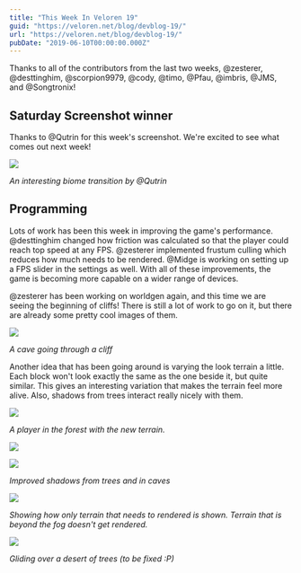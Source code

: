 ```yaml
---
title: "This Week In Veloren 19"
guid: "https://veloren.net/blog/devblog-19/"
url: "https://veloren.net/blog/devblog-19/"
pubDate: "2019-06-10T00:00:00.000Z"
---
```


Thanks to all of the contributors from the last two weeks, @zesterer, @desttinghim, @scorpion9979, @cody, @timo, @Pfau, @imbris, @JMS, and @Songtronix!

## Saturday Screenshot winner

Thanks to @Qutrin for this week's screenshot. We're excited to see what comes out next week!

![](https://s3.eu-central-2.wasabisys.com/veloren-blog/cdn/523568428905398283/585537727190269972/screenshot_1559673462249.png)

_An interesting biome transition by @Qutrin_

## Programming

Lots of work has been this week in improving the game's performance. @desttinghim changed how friction was calculated so that the player could reach top speed at any FPS. @zesterer implemented frustum culling which reduces how much needs to be rendered. @Midge is working on setting up a FPS slider in the settings as well. With all of these improvements, the game is becoming more capable on a wider range of devices.

@zesterer has been working on worldgen again, and this time we are seeing the beginning of cliffs! There is still a lot of work to go on it, but there are already some pretty cool images of them.

![](https://s3.eu-central-2.wasabisys.com/veloren-blog/cdn/523568428905398283/587626309249662977/unknown.png)

_A cave going through a cliff_

Another idea that has been going around is varying the look terrain a little. Each block won't look exactly the same as the one beside it, but quite similar. This gives an interesting variation that makes the terrain feel more alive. Also, shadows from trees interact really nicely with them.

![](https://s3.eu-central-2.wasabisys.com/veloren-blog/cdn/523568428905398283/587574129486725131/unknown.png)

_A player in the forest with the new terrain._

![](https://s3.eu-central-2.wasabisys.com/veloren-blog/cdn/523568428905398283/586148057897500683/unknown.png)

![](https://s3.eu-central-2.wasabisys.com/veloren-blog/cdn/523568428905398283/586148304165797899/unknown.png)

_Improved shadows from trees and in caves_

![](https://s3.eu-central-2.wasabisys.com/veloren-blog/cdn/523568428905398283/586088715491737600/unknown.png)

_Showing how only terrain that needs to rendered is shown. Terrain that is beyond the fog doesn't get rendered._

![](https://s3.eu-central-2.wasabisys.com/veloren-blog/cdn/523568428905398283/585970361439485982/unknown.png)

_Gliding over a desert of trees (to be fixed :P)_
